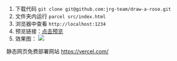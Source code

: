 1. 下载代码 `git clone git@github.com:jrg-team/draw-a-rose.git`
2. 文件夹内运行 `parcel src/index.html`
3. 浏览器中查看 `http://localhost:1234`
4. 预览链接：[点击预览](https://jrg-team.github.io/draw-a-rose/)
5. 效果图：
![](https://static.xiedaimala.com/xdml/image/2f52ffb4-4a2a-40c0-bd0d-d63d700669f8/2021-5-14-12-53-5.png)

静态网页免费部署网站
https://vercel.com/
